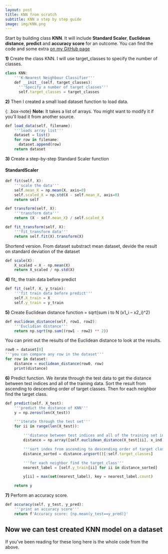 ```yaml
---
layout: post
title: KNN from scratch
subtitle: KNN a step by step guide  
image: img/KNN.png
---
```


Start by building class **KNN**. It will include **Standard Scaler**, **Euclidean distance**, **predict** and **accuracy score** for an outcome. You can find the code and some extra [on my GitHub page](https://github.com/Edudeiko/CS-Data-Science-Build-Week-1)

**1)** Create the class KNN. I will use target_classes to specify the number of classes.

```javascript
class KNN:
    '''K-Nearest Neighbour Classifier'''
    def __init__(self, target_classes):
      '''Specify a number of target classes'''
      self.target_classes = target_classes
```
**2)** Then I created a small load dataset function to load data.

{: .box-note}
**Note:** It takes a list of arrays. You might want to modify it if you'll load it from another source.

```javascript
def load_data(self, filename):
    '''loads array list'''
    dataset = list()
    for row in filename:
      dataset.append(row)
    return dataset
```

**3)** Create a step-by-step Standard Scaler function

#### StandardScaler

```javascript
def fit(self, X):
    '''scale the data'''
    self.mean_X = np.mean(X, axis=0)
    self.scaled_X = np.std(X - self.mean_X, axis=0)
    return self

def transform(self, X):
    '''transform data'''
    return (X - self.mean_X) / self.scaled_X

def fit_transform(self, X):
    '''fit_transform data'''
    return self.fit(X).transform(X)
```

Shortend version. From dataset substract mean dataset, devide the result on standard deviation of the dataset

```javascript
def scale(X):
    X_scaled = X - np.mean(X)
    return X_scaled / np.std(X)
```

**4)** fit_ the train data before predict

```javascript
def fit_(self, X, y_train):
    '''fit train data before predict'''
    self.X_train = X
    self.y_train = y_train
```

**5)** Create Euclidean distance function = sqrt(sum i to N (x1_i – x2_i)^2)

```javascript
def euclidean_distance(self, row1, row2):
    '''Euclidian distance'''
    return np.sqrt(np.sum((row1 - row2) ** 2))
```

You can print out the results of the Euclidean distance to look at the results.

```javascript
row0 = dataset[0]
'''you can compare any row in the dataset'''
for row in dataset:
    distance = euclidean_distance(row0, row)
    print(distance)
```

**6)** Predict function. We iterate through the test data to get the distance between test indices and all of the training data. Sort the result from ascending to descending order of target classes. Then for each neighbor find the target class.

```javascript
def predict(self, X_test):
    '''predict the distance of KNN'''
    y = np.zeros(len(X_test))

    '''iterate through the test set'''
    for ii in range(len(X_test)):

        '''distance between test indices and all of the training set indices'''
        distance = np.array([self.euclidean_distance(X_test[ii], x_ind) for x_ind in self.X_train])

        '''sort index from ascending to descending order of target classes'''
        distance_sorted = distance.argsort()[:self.target_classes]

        '''for each neighbor find the target_class'''
        nearest_label = [self.y_train[ii] for ii in distance_sorted]

        y[ii] = max(set(nearest_label), key = nearest_label.count)

    return y
```

**7)** Perform an accuracy score.

```javascript
def accuracy(self, y_test, y_pred):
    '''print an accuracy score'''
    return f'Accuracy score: {np.mean(y_test==y_pred)}'
```
## Now we can test created KNN model on a dataset

If you’ve been reading for these long here is the whole code from the above.

<script
src="https://gist.github.com/Edudeiko/abbbcf0e70b8b638191f7acb197924b7.js">
</script>

